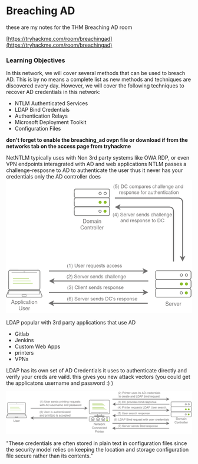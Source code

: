 # Breaching AD 

these are my notes for the THM Breaching AD room

[https://tryhackme.com/room/breachingad](https://tryhackme.com/room/breachingad)

### Learning Objectives

In this network, we will cover several methods that can be used to breach AD. This is by no means a complete list as new methods and techniques are discovered every day. However, we will  cover the following techniques to recover AD credentials in this network:

- NTLM Authenticated Services
- LDAP Bind Credentials
- Authentication Relays
- Microsoft Deployment Toolkit
- Configuration Files

**don't forget to enable the breaching_ad ovpn file or download if from the networks tab on the access page from tryhackme**

NetNTLM typically uses with Non 3rd party systems like OWA RDP, or even VPN endpoints interagrated with AD and web applications
NTLM passes a challenge-resposne to AD to authenticate the user thus it never has your credentials only the AD controller does
![](screenshots/ntlm_auth.png)

LDAP popular with 3rd party applications that use AD
- Gitlab
- Jenkins
- Custom Web Apps
- printers
- VPNs

LDAP has its own set of AD Credentials it uses to authenticate directly and verify your creds are vaild. this gives you new attack vectors (you could get the applicatons username and password :) )

![](screenshots/ldap_auth.png)

"These credentials are often stored in plain text in configuration files since the security model relies on keeping the location and storage configuration file secure rather than its contents."